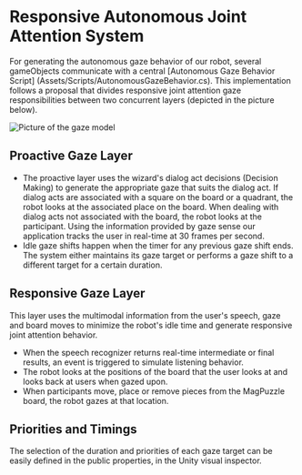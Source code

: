 # Responsive Autonomous Joint Attention System
For generating the autonomous gaze behavior of our robot, several gameObjects communicate with a central [Autonomous Gaze Behavior Script] (Assets/Scripts/AutonomousGazeBehavior.cs). This implementation follows a proposal that divides responsive joint attention gaze responsibilities between two concurrent layers (depicted in the picture below). 

![Picture of the gaze model](ResponsiveGazeDiagram.png)

## Proactive Gaze Layer
- The proactive layer uses the wizard's dialog act decisions (Decision Making) to generate the appropriate gaze that suits the dialog act. If dialog acts are associated with a square on the board or a quadrant, the robot looks at the associated place on the board. When dealing with dialog acts not associated with the board, the robot looks at the participant. Using the information provided by gaze sense our application tracks the user in real-time at 30 frames per second.
- Idle gaze shifts happen when the timer for any previous gaze shift ends. The system either maintains its gaze target or performs a gaze shift to a different target for a certain duration. 

## Responsive Gaze Layer
This layer uses the multimodal information from the user's speech, gaze and board moves to minimize the robot's idle time and generate responsive joint attention behavior. 
- When the speech recognizer returns real-time intermediate or final results, an event is triggered to simulate listening behavior.
- The robot looks at the positions of the board that the user looks at and looks back at users when gazed upon. 
- When participants move, place or remove pieces from the MagPuzzle board, the robot gazes at that location.

## Priorities and Timings
The selection of the duration and priorities of each gaze target can be easily defined in the public properties, in the Unity visual inspector.